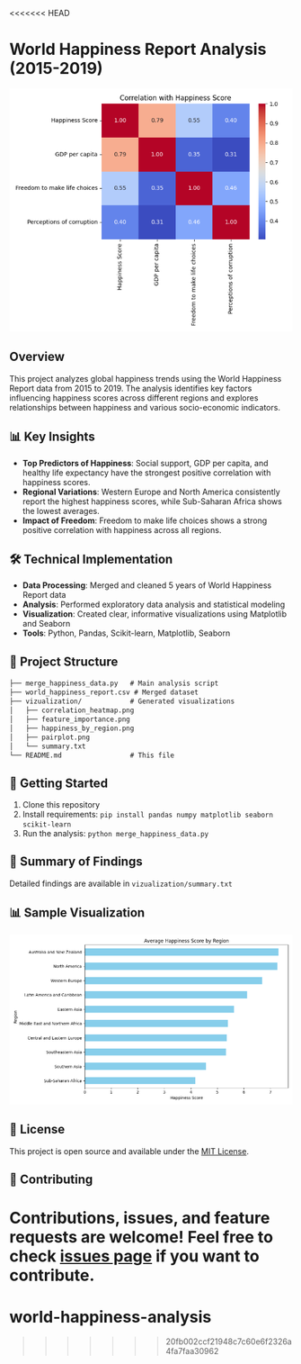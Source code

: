 <<<<<<< HEAD
# World Happiness Report Analysis (2015-2019)

![Happiness Heatmap](vizualization/correlation_heatmap.png)

## Overview
This project analyzes global happiness trends using the World Happiness Report data from 2015 to 2019. The analysis identifies key factors influencing happiness scores across different regions and explores relationships between happiness and various socio-economic indicators.

## 📊 Key Insights
- **Top Predictors of Happiness**: Social support, GDP per capita, and healthy life expectancy have the strongest positive correlation with happiness scores.
- **Regional Variations**: Western Europe and North America consistently report the highest happiness scores, while Sub-Saharan Africa shows the lowest averages.
- **Impact of Freedom**: Freedom to make life choices shows a strong positive correlation with happiness across all regions.

## 🛠️ Technical Implementation
- **Data Processing**: Merged and cleaned 5 years of World Happiness Report data
- **Analysis**: Performed exploratory data analysis and statistical modeling
- **Visualization**: Created clear, informative visualizations using Matplotlib and Seaborn
- **Tools**: Python, Pandas, Scikit-learn, Matplotlib, Seaborn

## 📂 Project Structure
```
├── merge_happiness_data.py   # Main analysis script
├── world_happiness_report.csv # Merged dataset
├── vizualization/            # Generated visualizations
│   ├── correlation_heatmap.png
│   ├── feature_importance.png
│   ├── happiness_by_region.png
│   ├── pairplot.png
│   └── summary.txt
└── README.md                 # This file
```

## 🚀 Getting Started
1. Clone this repository
2. Install requirements: `pip install pandas numpy matplotlib seaborn scikit-learn`
3. Run the analysis: `python merge_happiness_data.py`

## 📝 Summary of Findings
Detailed findings are available in `vizualization/summary.txt`

## 📊 Sample Visualization
![Happiness by Region](vizualization/happiness_by_region.png)

## 📄 License
This project is open source and available under the [MIT License](LICENSE).

## 🤝 Contributing
Contributions, issues, and feature requests are welcome! Feel free to check [issues page]() if you want to contribute.
=======
# world-happiness-analysis
>>>>>>> 20fb002ccf21948c7c60e6f2326a4fa7faa30962
